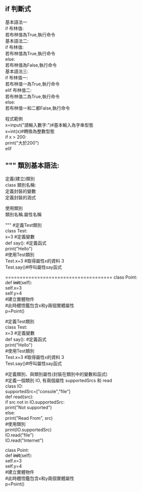 if 判斷式
------
基本語法一<br>
if 布林值:<br>
	若布林值為True,執行命令<br>
基本語法二:<br>
if 布林值:<br>
	若布林值為True,執行命令<br>
else:<br>
	若布林值為False,執行命令<br>
基本語法三:<br>
if 布林值一:<br>
	若布林值一為True,執行命令<br>
elif 布林值二:<br>
	若布林值二為True,執行命令<br>
else:<br>
	若布林值一和二都False,執行命令<br>

程式範例<br>
x=input("請輸入數字:")#基本輸入為字串型態<br>
x=int(x)#轉換為整數型態<br>
if x > 200:<br>
	print("大於200")<br>
elif<br>

"""
類別基本語法:
------
定義(建立)類別<br>
class 類別名稱:<br>
    定義封裝的變數<br>
    定義封裝的涵式<br>

使用類別<br>
類別名稱.屬性名稱<br>

"""
#定義Test類別<br>
class Test:<br>
    x=3 #定義變數<br>
    def say(): #定義函式<br>
        print("Hello")<br>
#使用Test類別<br>
Test.x+3 #取得屬性x的資料 3<br>
Test.say()#呼叫屬性say函式<br>

=====================================
class Point:<br>
    def __init__(self):<br>
        self.x=3<br>
        self.y=4<br>
#建立實體物件<br>
#此時體悟鑑包含x和y兩個實體屬性<br>
p=Point()<br>

#定義Test類別<br>
class Test:<br>
    x=3 #定義變數<br>
    def say(): #定義函式<br>
        print("Hello")<br>
#使用Test類別<br>
Test.x+3 #取得屬性x的資料 3<br>
Test.say()#呼叫屬性say函式<br>

#定義類別、與類別屬性(封裝在類別中的變數和函式)<br>
#定義一個類別 IO, 有兩個屬性 supportedSrcs 和 read<br>
class IO:<br>
    supportedSrc=["console","file"]<br>
    def read(src):<br>
        if src not in IO.supportedSrc:<br>
            print("Not supported")<br>
        else:<br>
            print("Read From", src)<br>
#使用類別<br>
print(IO.supportedSrc)<br>
IO.read("file")<br>
IO.read("Internet")<br>

class Point:<br>
    def __init__(self):<br>
        self.x=3<br>
        self.y=4<br>
#建立實體物件<br>
#此時體悟鑑包含x和y兩個實體屬性<br>
p=Point()<br>
